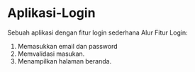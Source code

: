 # Aplikasi-Login
Sebuah aplikasi dengan fitur login sederhana
Alur Fitur Login:
1. Memasukkan email dan password
2. Memvalidasi masukan.
3. Menampilkan halaman beranda.
